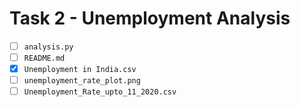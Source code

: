 # Task 2 - Unemployment Analysis  

- [ ] `analysis.py`  
- [ ] `README.md`  
- [x] `Unemployment in India.csv`  
- [ ] `unemployment_rate_plot.png`  
- [ ] `Unemployment_Rate_upto_11_2020.csv`  

